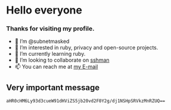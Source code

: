 # Hello everyone
### Thanks for visiting my profile.
- 👋 I’m @subnetmasked
- 👀 I’m interested in ruby, privacy and open-source projects.
- 🌱 I’m currently learning ruby.
- 💞️ I’m looking to collaborate on [sshman](https://github.com/subnetmasked/sshman)
- 📫 You can reach me at [my E-mail](mailto:subnetmasked@cock.li)

## Very important message

```base64
aHR0cHM6Ly93d3cueW91dHViZS5jb20vd2F0Y2g/dj1NSHpSRVkzMnRZUQ==
```
